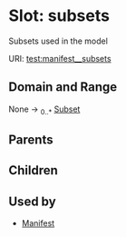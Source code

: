 
# Slot: subsets


Subsets used in the model

URI: [test:manifest__subsets](https://linkml.org/testing/manifest__subsets)


## Domain and Range

None &#8594;  <sub>0..\*</sub> [Subset](Subset.md)

## Parents


## Children


## Used by

 * [Manifest](Manifest.md)
